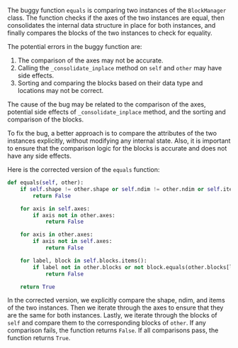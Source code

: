 The buggy function `equals` is comparing two instances of the `BlockManager` class. The function checks if the axes of the two instances are equal, then consolidates the internal data structure in place for both instances, and finally compares the blocks of the two instances to check for equality.

The potential errors in the buggy function are:
1. The comparison of the axes may not be accurate.
2. Calling the `_consolidate_inplace` method on `self` and `other` may have side effects.
3. Sorting and comparing the blocks based on their data type and locations may not be correct.

The cause of the bug may be related to the comparison of the axes, potential side effects of `_consolidate_inplace` method, and the sorting and comparison of the blocks.

To fix the bug, a better approach is to compare the attributes of the two instances explicitly, without modifying any internal state. Also, it is important to ensure that the comparison logic for the blocks is accurate and does not have any side effects.

Here is the corrected version of the `equals` function:

```python
def equals(self, other):
    if self.shape != other.shape or self.ndim != other.ndim or self.items != other.items:
        return False

    for axis in self.axes:
        if axis not in other.axes:
            return False

    for axis in other.axes:
        if axis not in self.axes:
            return False

    for label, block in self.blocks.items():
        if label not in other.blocks or not block.equals(other.blocks[label]):
            return False

    return True
```

In the corrected version, we explicitly compare the shape, ndim, and items of the two instances. Then we iterate through the axes to ensure that they are the same for both instances. Lastly, we iterate through the blocks of `self` and compare them to the corresponding blocks of `other`. If any comparison fails, the function returns `False`. If all comparisons pass, the function returns `True`.